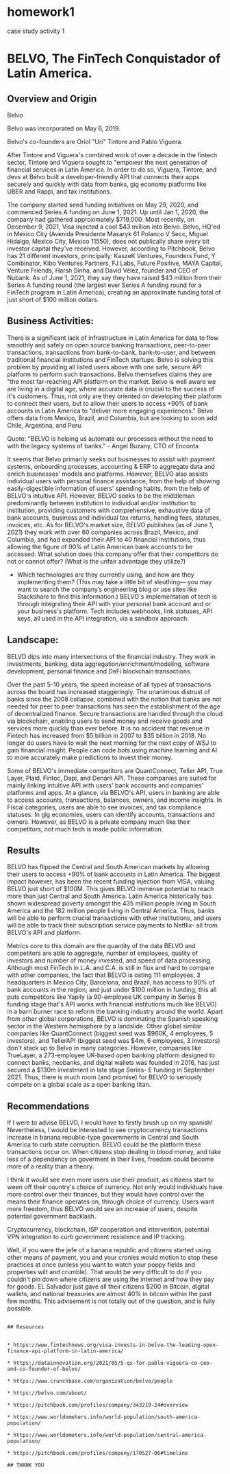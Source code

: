 # homework1
case study activity 1

# BELVO, The FinTech Conquistador of Latin America.

## Overview and Origin

Belvo

Belvo was incorporated on May 6, 2019.

Belvo's co-founders are Oriol "Uri" Tintore and Pablo Viguera.

After Tintore and Viguera's combined work of over a decade in the fintech sector, Tintore and Viguera sought to "empower the next generation of financial services in Latin America. In order to do so, Viguera, Tintore, and devs at Belvo built a developer-friendly API that connects their apps securely and quickly with data from banks, gig economy platforms like UBER and Rappi, and tax institutions.

The company started seed funding initiatives on May 29, 2020, and commenced Series A funding on June 1, 2021. Up until Jan 1, 2020, the company had gathered approximately $719,000. Most recently, on December 9, 2021, Visa injected a cool $43 million into Belvo. Belvo, HQ'ed in Mexico City (Avenida Presidente Masaryk 61
Polanco V Secc, Miguel Hidalgo, Mexico City, Mexico 11550), does not publically share every bit investor capital they've received. However, according to Pitchbook, Belvo has 21 different investors, principally: KaszeK Ventures, Founders Fund, Y Combinator, Kibo Ventures Partners, FJ Labs, Future Positive, MAYA Capital, Venture Friends, Harsh Sinha, and David Vélez, founder and CEO of Nubank. As of June 1, 2021, they say they have raised $43 million from their Series A funding round (the largest ever Series A funding round for a FinTech program in Latin America), creating an approximate funding total of just short of $100 million dollars.


## Business Activities:

There is a significant lack of infrastructure in Latin America for data to flow smoothly and safely on open source banking transactions, peer-to-peer transactions, transactions from bank-to-bank, bank-to-user, and between traditional financial institutions and FinTech startups. Belvo is solving this problem by providing all listed users above with one safe, secure API platform to perform such transactions. Belvo themselves claims they are "the most far-reaching API platform on the market. Belvo is well aware we are living in a digital age, where accurate data is crucial to the success of it's customers. Thus, not only are they oriented on developing their platform to connect their users, but to allow their users to access +90% of bank accounts in Latin America to "deliver more engaging experiences." Belvo offers data from Mexico, Brazil, and Columbia, but are looking to soon add Chile, Argentina, and Peru.

Quote: "BELVO is helping us automate our processes without the need to with the legacy systems of banks." - Angel Buzany, CTO of Enconta

It seems that Belvo primarily seeks out businesses to assist with payment systems, onboarding processes, accounting & ERP to aggregate data and enrich businesses' models and platforms. However, BELVO also assists individual users with personal finance assistance, from the help of showing easily-digestible information of users' spending habits, from the help of BELVO's intuitive API. However, BELVO seeks to be the middleman predominantly between institution to individual and/or institution to institution, providing customers with comprehensive, exhaustive data of bank accounts, business and individual tax returns, handling fees, statuses, invoices, etc. As for BELVO's market size, BELVO publishes (as of June 1, 2021) they work with over 60 companies across Brazil, Mexico, and Columbia, and had expanded their API to 40 financial institutions, thus allowing the figure of 90% of Latin American bank accounts to be accessed.
What solution does this company offer that their competitors do not or cannot offer? (What is the unfair advantage they utilize?) 

* Which technologies are they currently using, and how are they implementing them? (This may take a little bit of sleuthing–– you may want to search the company’s engineering blog or use sites like Stackshare to find this information.) BELVO's implementation of tech is through integrating their API with your personal bank account and or your business's platform. Tech includes webhooks, link statuses, API keys, all used in the API integration, via a sandbox approach.


## Landscape:

BELVO dips into many intersections of the financial industry. They work in investments, banking, data aggregation/enrichment/modeling, software development, personal finance and DeFi blockchain transactions.

Over the past 5-10 years, the speed increase of all types of transactions across the board has increased staggeringly. The unanimous distrust of banks since the 2008 collapse, combined with the notion that banks are not needed for peer to peer transactions has seen the establishment of the age of decentralized finance. Secure transactions are handled through the cloud via blockchain, enabling users to send money and receive goods and services more quickly than ever before. It is no accident that revenue in Fintech has increased from $5 billion in 2007 to $35 billion in 2018. No longer do users have to wait the next morning for the next copy of WSJ to gain financial insight. People can code bots using machine learning and AI to more accurately make predictions to invest their money.


Some of BELVO's immediate competitors are QuantConnect, Teller API, True Layer, Plaid, Fintoc, Dapi, and Denarii API. These companies are suited for mainly linking intuitive API with users' bank accounts and companies' platforms and apps.  At a glance, via BELVO's API, users in banking are able to access accounts, transactions, balances, owners, and income insights. In Fiscal categories, users are able to see invoices, and tax compliance statuses. In gig economies, users can identify accounts, transactions and owners. However, as BELVO is a private company much like their competitors, not much tech is made public information.

## Results

BELVO has flipped the Central and South American markets by allowing their users to access +90% of bank accounts in Latin America. The biggest impact however, has been the recent funding injection from VISA, valuing BELVO just short of $100M. This gives BELVO immense potential to reach more than just Central and South America. Latin America historically has shown widespread poverty amongst the 435 million people living in South America and the 182 million people living in Central America. Thus, banks will be able to perform crucial transactions with other institutions, and users will be able to track their subscription service payments to Netflix- all from BELVO's API and platform.

Metrics core to this domain are the quantity of the data BELVO and competitors are able to aggregate, number of employees, quality of investors and number of money invested, and speed of data processing. Although most FinTech in L.A. and C.A. is still in flux and hard to compare with other companies, the fact that BELVO is osting 111 employees, 3 headquarters in Mexico City, Barcelona, and Brazil, has access to 90% of bank accounts in the region, and just under $100 million in funding, this all puts competitors like Yapily (a 90-employee UK company in Series B funding stage that's API works with financial institutions much like BELVO) in a barn burner race to reform the banking industry around the world. Apart from other global corporations, BELVO is dominating the Spanish speaking sector in the Western hemisphere by a landslide. Other global similar companies like QuantConnect (biggest seed was $960K, 4 employees, 5 investors), and TellerAPI (biggest seed was $4m, 6 employees, 3 investors) don't stack up to Belvo in many categories. However, companies like TrueLayer, a 273-employee UK-based open banking platform designed to connect banks, neobanks, and digital wallets was founded in 2016, has just secured a $130m investment in late stage Series- E funding in September 2021. Thus, there is much room (and promise) for BELVO to seriously compete on a global scale as a open banking titan.




## Recommendations

If I were to advise BELVO, I would have to firstly brush up on my spanish! Nevertheless, I would be interested to see cryptocurrency transactions increase in banana republic-type governments in Central and South America to curb state corruption. BELVO could be the platform these transactions occur on. When citizens stop dealing in blood money, and take less of a dependency on goverment in their lives, freedom could become more of a reality than a theory.

 I think it would see even more users use their product, as citizens start to ween off their country's choice of currency. Not only would individuals have more control over their finances, but they would have control over the means their finance operates on, through choice of currency. Users want more freedom, thus BELVO would see an increase of users, despite potential government backlash.

Cryptocurrency, blockchain, ISP cooperation and intervention, potential VPN integration to curb government resistence and IP tracking. 

Well, if you were the jefe of a banana republic and citizens started using other means of payment, you and your cronies would motion to stop these practices at once (unless you want to watch your poppy fields and properties wilt and crumble). That would be very difficult to do if you couldn't pin down where citizens are using the internet and how they pay for goods. EL Salvador just gave all their citizens $200 in Bitcoin, digital wallets, and national treasuries are almost 40% in bitcoin within the past few months. This advisement is not totally out of the question, and is fully possible.
```

## Resources


* https://www.fintechnews.org/visa-invests-in-belvo-the-leading-open-finance-api-platform-in-latin-america/

* https://datainnovation.org/2021/05/5-qs-for-pablo-viguera-co-ceo-and-co-founder-of-belvo/

* https://www.crunchbase.com/organization/belvo/people

* https://belvo.com/about/

* https://pitchbook.com/profiles/company/343219-24#overview

* https://www.worldometers.info/world-population/south-america-population/

* https://www.worldometers.info/world-population/central-america-population/

* https://pitchbook.com/profiles/company/170527-06#timeline

## THANK YOU
